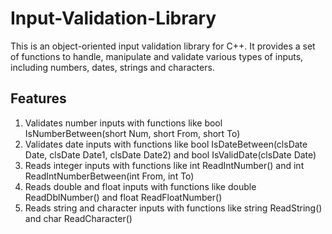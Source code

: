 # Input-Validation-Library
This is an object-oriented input validation library for C++. It provides a set of functions to handle, manipulate and validate various types of inputs, including numbers, dates, strings and characters.  

## Features
1. Validates number inputs with functions like bool IsNumberBetween(short Num, short From, short To)  
2. Validates date inputs with functions like bool IsDateBetween(clsDate Date, clsDate Date1, clsDate Date2) and bool IsValidDate(clsDate Date)
3. Reads integer inputs with functions like int ReadIntNumber() and int ReadIntNumberBetween(int From, int To)
4. Reads double and float inputs with functions like double ReadDblNumber() and float ReadFloatNumber()
5. Reads string and character inputs with functions like string ReadString() and char ReadCharacter()  
